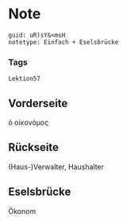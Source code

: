 # Note
```
guid: uR)sY&<msH
notetype: Einfach + Eselsbrücke
```

### Tags
```
Lektion57
```

## Vorderseite
ὁ οἰκονόμος

## Rückseite
(Haus-)Verwalter, Haushalter

## Eselsbrücke
Ökonom
